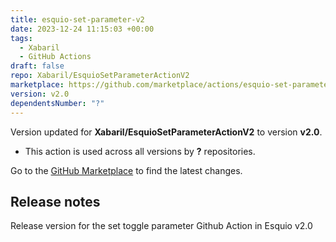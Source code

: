 ```yaml
---
title: esquio-set-parameter-v2
date: 2023-12-24 11:15:03 +00:00
tags:
  - Xabaril
  - GitHub Actions
draft: false
repo: Xabaril/EsquioSetParameterActionV2
marketplace: https://github.com/marketplace/actions/esquio-set-parameter-v2
version: v2.0
dependentsNumber: "?"
---
```



Version updated for **Xabaril/EsquioSetParameterActionV2** to version **v2.0**.
- This action is used across all versions by **?** repositories.

Go to the [GitHub Marketplace](https://github.com/marketplace/actions/esquio-set-parameter-v2) to find the latest changes.

## Release notes

Release version for the set toggle parameter Github Action in Esquio v2.0
